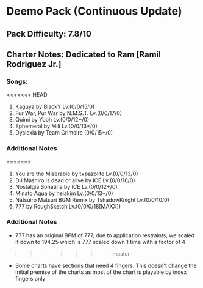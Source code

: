 # Deemo Pack (Continuous Update)

## Pack Difficulty: 7.8/10

## Charter Notes: Dedicated to Ram [Ramil Rodriguez Jr.]

### Songs:

<<<<<<< HEAD
1. Kaguya by BlackY Lv.(0/0/15/0)
2. Fur War, Pur War by N.M.S.T. Lv.(0/0/17/0)
3. Quimi by Yooh Lv.(0/0/12+/0)
4. Ephemeral by Mili Lv.(0/0/13+/0)
5. Dyslexia by Team Grimoire (0/0/15+/0)

### Additional Notes

=======
1. You are the Miserable by t+pazolite Lv.(0/0/13/0)
2. DJ Mashiro is dead or alive by ICE Lv.(0/0/16/0)
3. Nostalgia Sonatina by ICE Lv.(0/0/12+/0)
4. Minato Aqua by heiakim Lv.(0/0/13+/0)
5. Natsuiro Matsuri BGM Remix by TshadowKnight Lv.(0/0/10/0)
6. 777 by RoughSketch Lv.(0/0/0/18[MAXX])

### Additional Notes

- 777 has an original BPM of 777, due to application restraints, we scaled it down to 194.25 which is 777 scaled down 1 time with a factor of 4
>>>>>>> master
- Some charts have sections that need 4 fingers. This doesn't change the initial premise of the charts as most of the chart is playable by index fingers only
